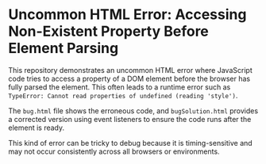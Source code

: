 # Uncommon HTML Error: Accessing Non-Existent Property Before Element Parsing

This repository demonstrates an uncommon HTML error where JavaScript code tries to access a property of a DOM element before the browser has fully parsed the element. This often leads to a runtime error such as `TypeError: Cannot read properties of undefined (reading 'style')`.

The `bug.html` file shows the erroneous code, and `bugSolution.html` provides a corrected version using event listeners to ensure the code runs after the element is ready.

This kind of error can be tricky to debug because it is timing-sensitive and may not occur consistently across all browsers or environments.